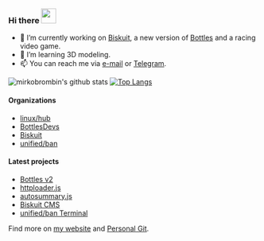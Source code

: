 ### Hi there <img src="https://raw.githubusercontent.com/MartinHeinz/MartinHeinz/master/wave.gif" width="30px">
- 🔭 I’m currently working on [Biskuit](https://github.com/biskuitorg/biskuit), a new version of [Bottles](https://github.com/bottlesdevs/Bottles/tree/develop) and a racing video game.
- 🌱 I’m learning 3D modeling.
- 📫 You can reach me via [e-mail](mailto:send@mirko.pm) or [Telegram](https://t.me/brombinmirko).

![mirkobrombin's github stats](https://github-readme-stats.vercel.app/api?username=mirkobrombin&custom_title=Stats&show_icons=true&theme=default&include_all_commits=true&count_private=true&hide_border=true)
[![Top Langs](https://github-readme-stats.vercel.app/api/top-langs/?username=mirkobrombin&layout=compact&hide_border=true)](https://github.com/anuraghazra/github-readme-stats)

#### Organizations
- [linux/hub](https://github.com/linuxhubit)
- [BottlesDevs](https://github.com/bottlesdevs)
- [Biskuit](https://github.com/biskuitorg)
- [unified/ban](https://github.com/unified-ban)

#### Latest projects
- [Bottles v2](https://github.com/mirkobrombin/Bottles/tree/develop)
- [httploader.js](https://git.mirko.pm/brombinmirko/httploader-js)
- [autosummary.js](https://git.mirko.pm/brombinmirko/autosummary-js)
- [Biskuit CMS](https://github.com/biskuitorg/biskuit)
- [unified/ban Terminal](https://github.com/unified-ban/Terminal)


Find more on [my website](https://mirko.pm/projects) and [Personal Git](https://git.mirko.pm).
